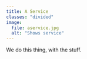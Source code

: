 ```yaml
---
title: A Service
classes: "divided"
image:
  file: aservice.jpg
  alt: "Shows service"
---
```


We do this thing, with the stuff.
